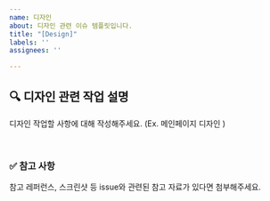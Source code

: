 ```yaml
---
name: 디자인
about: 디자인 관련 이슈 템플릿입니다.
title: "[Design]"
labels: ''
assignees: ''

---
```


## 🔍 디자인  관련 작업 설명

디자인 작업할 사항에 대해 작성해주세요.
(Ex. 메인페이지 디자인 )

<br>

### ✅ 참고 사항

참고 레퍼런스, 스크린샷 등 issue와 관련된 참고 자료가 있다면 첨부해주세요.
